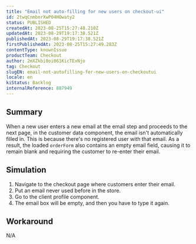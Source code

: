 ```yaml
---
title: "Email not auto-filling for new users on checkout-ui"
id: 2twqCnmbnrXwP04HOwaty2
status: PUBLISHED
createdAt: 2023-08-25T15:27:48.210Z
updatedAt: 2023-08-29T19:17:38.521Z
publishedAt: 2023-08-29T19:17:38.521Z
firstPublishedAt: 2023-08-25T15:27:49.283Z
contentType: knownIssue
productTeam: Checkout
author: 2mXZkbi0oi061KicTExNjo
tag: Checkout
slugEN: email-not-autofilling-for-new-users-on-checkoutui
locale: en
kiStatus: Backlog
internalReference: 887949
---
```


## Summary


When a new user enters a new email at the email step and proceeds to the next page, in the customer data component, the email isn't automatically filled in.
This is because there's no registered user with that email. As a result, the loaded `orderForm` also contains an empty email field, causing it to remain blank and requiring the customer to re-enter their email.


##

## Simulation



1. Navigate to the checkout page where customers enter their email.
2. Put an email never used before in the store.
3. Go to the client profile component.
4. The email box will be empty, and then you have to type it again.

##

## Workaround


N/A






